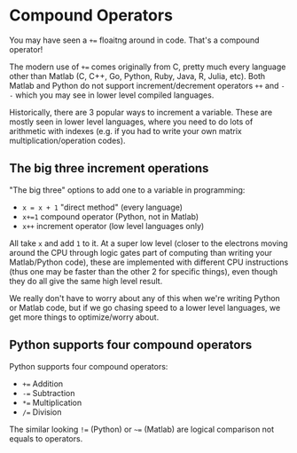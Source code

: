 # Compound Operators

You may have seen a `+=` floaitng around in code. That's a compound operator!

The modern use of `+=` comes originally from C, pretty much every language other than Matlab  (C, C++, Go, Python, Ruby, Java, R, Julia, etc). Both Matlab and Python do not support increment/decrement operators `++` and `--` which you may see in lower level compiled languages.

Historically, there are 3 popular ways to increment a variable. These are mostly seen in lower level languages, where you need to do lots of arithmetic with indexes (e.g. if you had to write your own matrix multiplication/operation codes).

## The big three increment operations

"The big three" options to add one to a variable in programming:

* `x = x + 1` "direct method"  (every language)
* `x+=1` compound operator (Python, not in Matlab)
* `x++` increment operator (low level languages only)

All take `x` and add `1` to it. At a super low level (closer to the electrons moving around the CPU through logic gates part of computing than writing your Matlab/Python code), these are implemented with different CPU instructions (thus one may be faster than the other 2 for specific things), even though they do all give the same high level result.

We really don't have to worry about any of this when we're writing Python or Matlab code, but if we go chasing speed to a lower level languages, we get more things to optimize/worry about.

## Python supports four compound operators

Python supports four compound operators:

* `+=` Addition
* `-=` Subtraction
* `*=` Multiplication
* `/=` Division

The similar looking `!=` (Python) or `~=` (Matlab) are logical comparison not equals to operators.
